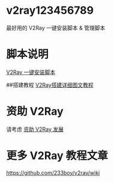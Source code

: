 ﻿# v2ray123456789
最好用的 V2Ray 一键安装脚本 &amp; 管理脚本

# 脚本说明
[V2Ray 一键安装脚本](https://github.com/233boy/v2ray/wiki/V2Ray%E4%B8%80%E9%94%AE%E5%AE%89%E8%A3%85%E8%84%9A%E6%9C%AC)

##搭建教程
[V2Ray搭建详细图文教程](https://github.com/233boy/v2ray/wiki/V2Ray%E6%90%AD%E5%BB%BA%E8%AF%A6%E7%BB%86%E5%9B%BE%E6%96%87%E6%95%99%E7%A8%8B)

# 资助 V2Ray
请考虑 [资助 V2Ray 发展](https://www.v2ray.com/chapter_00/02_donate.html)

# 更多 V2Ray 教程文章
https://github.com/233boy/v2ray/wiki
